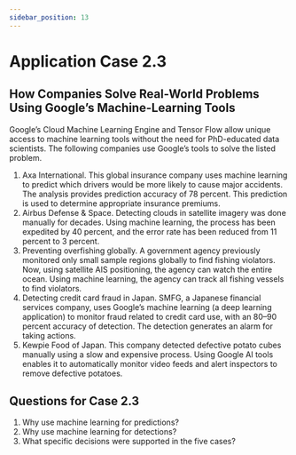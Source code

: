 ```yaml
---
sidebar_position: 13
---
```


# Application Case 2.3

## How Companies Solve Real-World Problems Using Google’s Machine-Learning Tools

Google’s Cloud Machine Learning Engine and Tensor Flow allow unique access to machine learning tools without the need for PhD-educated data scientists.
The following companies use Google’s tools to solve the listed problem.

1. Axa International. This global insurance company uses machine learning to predict which drivers would be more likely to cause major accidents. The analysis provides prediction accuracy of 78 percent. This prediction is used to determine appropriate insurance premiums.
2. Airbus Defense & Space. Detecting clouds in satellite imagery was done manually for decades. Using machine learning, the process has been expedited by 40 percent, and the error rate has been reduced from 11 percent to 3 percent.
3. Preventing overfishing globally. A government agency previously monitored only small sample regions globally to find fishing violators. Now, using satellite AIS positioning, the agency can watch the entire ocean. Using machine learning, the agency can track all fishing vessels to find violators.
4. Detecting credit card fraud in Japan. SMFG, a Japanese financial services company, uses Google’s machine learning (a deep learning application) to monitor fraud related to credit card use, with an 80–90 percent accuracy of detection. The detection generates an alarm for taking actions.
5. Kewpie Food of Japan. This company detected defective potato cubes manually using a slow and expensive process. Using Google AI tools enables it to automatically monitor video feeds and alert inspectors to remove defective potatoes.


## Questions for Case 2.3
1. Why use machine learning for predictions?
2. Why use machine learning for detections?
3. What specific decisions were supported in the five cases?